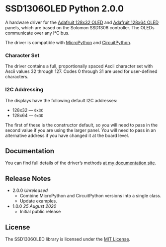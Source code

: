 # SSD1306OLED Python 2.0.0 #

A hardware driver for the [Adafruit 128x32 OLED](https://www.adafruit.com/product/931) and [Adafruit 128x64 OLED](https://www.adafruit.com/product/326) panels, which are based on the Solomon SSD1306 controller. The OLEDs communicate over any I&sup2;C bus.

The driver is compatible with [MicroPython](http://micropython.org) and [CircuitPython](https://circuitpython.org).

### Character Set ###

The driver contains a full, proportionally spaced Ascii character set with Ascii values 32 through 127. Codes 0 through 31 are used for user-defined characters.

### I2C Addressing ###

The displays have the following default I2C addresses:

- 128x32 — `0x3C`
- 128x64 — `0x3D`

The first of these is the constructor default, so you will need to pass in the second value if you are using the larger panel. You will need to pass in an alternative address if you have changed it at the board level.

## Documentation ##

You can find full details of the driver’s methods [at my documentation site](https://smittytone.net/docs/ssd1306.html).

## Release Notes ##

- 2.0.0 *Unreleased*
    - Combine MicroPython and CircuitPython versions into a single class.
    - Update examples.
- 1.0.0 *25 August 2020*
    - Initial public release

## License ##

The SSD1306OLED library is licensed under the [MIT License](LICENSE).
